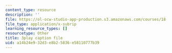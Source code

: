 ```yaml
---
content_type: resource
description: ''
file: https://ol-ocw-studio-app-production.s3.amazonaws.com/courses/18-01sc-single-variable-calculus-fall-2010/a14b24e932d3e8b25836e58110777b39_4sTKcvYMNxk.srt
file_type: application/x-subrip
learning_resource_types: []
resourcetype: Other
title: 3play caption file
uid: a14b24e9-32d3-e8b2-5836-e58110777b39
---
```

